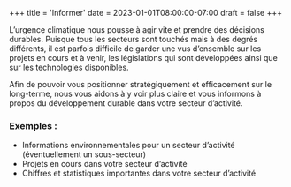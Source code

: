 +++
title = 'Informer'
date = 2023-01-01T08:00:00-07:00
draft = false
+++

L’urgence climatique nous pousse à agir vite et prendre des décisions durables. Puisque tous les secteurs sont touchés mais à des degrés différents, il est parfois difficile de garder une vus d’ensemble sur les projets en cours et à venir, les législations qui sont développées ainsi que sur les technologies disponibles.

Afin de pouvoir vous positionner stratégiquement et efficacement sur le long-terme, nous vous aidons à y voir plus claire et vous informons à propos du développement durable dans votre secteur d’activité.

### Exemples :

- Informations environnementales pour un secteur d’activité (éventuellement un sous-secteur)
- Projets en cours dans votre secteur d’activité
- Chiffres et statistiques importantes dans votre secteur d’activité